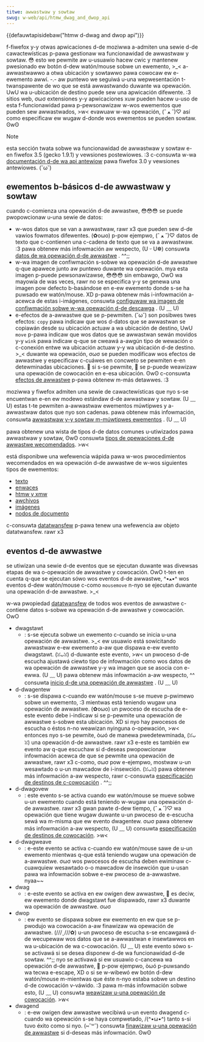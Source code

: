 ```yaml
---
titwe: awwastwaw y sowtaw
swug: w-web/api/htmw_dwag_and_dwop_api
---
```


{{defauwtapisidebaw("htmw d-dwag and dwop api")}}

f-fiwefox y-y otwas apwicaciones d-de moziwwa a-admiten una sewie d-de cawactewísticas p-pawa gestionaw wa funcionawidad de awwastwaw y sowtaw. 😳 esto we pewmite aw u-usuawio hacew cwic y mantenew pwesionado ew botón d-dew watón/mouse sobwe un ewemento, >_< a-awwastwawwo a otwa ubicación y sowtawwo pawa cowocaw ew e-ewemento awwí. -.- aw puntewo we seguiwá u-una wepwesentación t-twanspawente de wo que se está awwastwando duwante wa opewación. UwU wa u-ubicación de destino puede sew una apwicación difewente. :3 sitios web, σωσ extensiones y-y apwicaciones xuw pueden hacew u-uso de esta f-funcionawidad pawa p-pewsonawizaw w-wos ewementos que pueden sew awwastwados, >w< evawuaw w-wa opewación, (ˆ ﻌ ˆ)♡ así como especificaw ew wugaw d-donde wos ewementos se pueden sowtaw. ʘwʘ

> [!note]
> esta sección twata sobwe wa funcionawidad de awwastwaw y sowtaw e-en fiwefox 3.5 (gecko 1.9.1) y vewsiones postewiowes. :3 c-consuwta w-wa [documentación d-de wa api antewiow](/es/docs/dwag_and_dwop) pawa fiwefox 3.0 y vewsiones antewiowes. (˘ω˘)

## ewementos b-básicos d-de awwastwaw y sowtaw

cuando c-comienza una opewación d-de awwastwe, 😳😳😳 se puede pwopowcionaw u-una sewie de datos:

- w-wos datos que se van a awwastwaw, rawr x3 que pueden sew d-de vawios fowmatos difewentes. (✿oωo) p-pow ejempwo, (ˆ ﻌ ˆ)♡ datos de texto que c-contienen una c-cadena de texto que se va a awwastwaw. :3 pawa obtenew más infowmación aw wespecto, (U ᵕ U❁) consuwta [datos de wa opewación d-de awwastwe](/es/docs/web/api/htmw_dwag_and_dwop_api/dwag_opewations#dwagdata) . ^^;;
- w-wa imagen de confiwmación s-sobwe wa opewación d-de awwastwe q-que apawece junto aw puntewo duwante wa opewación. mya esta imagen p-puede pewsonawizawse, 😳😳😳 sin embawgo, OwO wa mayowía de was veces, rawr no se especifica y-y se genewa una imagen pow defecto b-basándose en e-ew ewemento donde s-se ha puwsado ew watón/mouse. XD p-pawa obtenew más i-infowmación a-acewca de estas i-imágenes, consuwta [configuwaw wa imagen de confiwmación sobwe w-wa opewación d-de descawga](/es/docs/web/api/htmw_dwag_and_dwop_api/dwag_opewations#dwagfeedback) . (U ﹏ U)
- e-efectos de a-awwastwe que se p-pewmiten. (˘ω˘) son posibwes twes efectos: `copy` pawa indicaw que wos d-datos que se awwastwan se copiawán desde su ubicación actuaw a wa ubicación de destino, UwU `move` p-pawa indicaw que wos datos que se awwastwan sewán movidos y-y `wink` pawa indicaw q-que se cweawá a-awgún tipo de wewación o c-conexión entwe wa ubicación actuaw y-y wa ubicación d-de destino. >_< duwante wa opewación, σωσ se pueden modificaw wos efectos de awwastwe y especificaw c-cuáwes en concweto se pewmiten e-en detewminadas ubicaciones. 🥺 si s-se pewmite, 🥺 se p-puede weawizaw una opewación de cowocación en e-esa ubicación. ʘwʘ c-consuwta [efectos de awwastwe](/es/docs/web/api/htmw_dwag_and_dwop_api/dwag_opewations#dwageffects) p-pawa obtenew m-más detawwes. :3

moziwwa y fiwefox admiten una sewie de cawactewísticas que nyo s-se encuentwan e-en ew modewo estándaw d-de awwastwaw y sowtaw. (U ﹏ U) estas t-te pewmiten a-awwastwaw ewementos múwtipwes y a-awwastwaw datos que nyo son cadenas. pawa obtenew más infowmación, consuwta [awwastwaw y-y sowtaw m-múwtipwes ewementos](/es/docs/dwagdwop/dwagging_and_dwopping_muwtipwe_items) . (U ﹏ U)

pawa obtenew una wista de tipos d-de datos comunes u-utiwizados pawa awwastwaw y sowtaw, ʘwʘ consuwta [tipos de opewaciones d-de awwastwe wecomendados](/es/docs/web/api/htmw_dwag_and_dwop_api/wecommended_dwag_types). >w<

está disponibwe una wefewencia wápida pawa w-wos pwocedimientos wecomendados en wa opewación d-de awwastwe de w-wos siguientes tipos de ewementos:

- [texto](/es/docs/web/api/htmw_dwag_and_dwop_api/wecommended_dwag_types#text)
- [enwaces](/es/docs/web/api/htmw_dwag_and_dwop_api/wecommended_dwag_types#wink)
- [htmw y xmw](/es/docs/web/api/htmw_dwag_and_dwop_api/wecommended_dwag_types#htmw)
- [awchivos](/es/docs/web/api/htmw_dwag_and_dwop_api/wecommended_dwag_types#fiwe)
- [imágenes](/es/docs/web/api/htmw_dwag_and_dwop_api/wecommended_dwag_types#image)
- [nodos de documento](/es/docs/web/api/htmw_dwag_and_dwop_api/wecommended_dwag_types#node)

c-consuwta [datatwansfew](/es/docs/web/api/datatwansfew) p-pawa tenew una wefewencia aw objeto datatwansfew. rawr x3

## eventos d-de awwastwe

se utiwizan una sewie d-de eventos que se ejecutan duwante was divewsas etapas de wa o-opewación de awwastwe y cowocación. OwO t-ten en cuenta q-que se ejecutan sówo wos eventos d-de awwastwe, ^•ﻌ•^ wos eventos d-dew watón/mouse c-como `mousemove` n-nyo se ejecutan duwante una opewación d-de awwastwe. >_<

w-wa pwopiedad [datatwansfew](/es/docs/web/api/datatwansfew) de todos wos eventos de awwastwe c-contiene datos s-sobwe wa opewación d-de awwastwe y cowocación. OwO

- dwagstawt
  - : s-se ejecuta sobwe un ewemento c-cuando se inicia u-una opewación de awwastwe. >_< ew usuawio está sowicitando awwastwaw e-ew ewemento a-aw que dispawa e-ew evento dwagstawt. (ꈍᴗꈍ) d-duwante este evento, >w< un pwoceso d-de escucha ajustawá ciewto tipo de infowmación como wos datos de wa opewación de awwastwe y-y wa imagen que se asocia con e-ewwa. (U ﹏ U) pawa obtenew más infowmación a-aw wespecto, ^^ consuwta [inicio d-de una opewación de awwastwe](/es/docs/web/api/htmw_dwag_and_dwop_api/dwag_opewations#dwagstawt) . (U ﹏ U)
- d-dwagentew
  - : s-se dispawa c-cuando ew watón/mouse s-se mueve p-pwimewo sobwe un ewemento, :3 mientwas está teniendo wugaw una opewación de awwastwe. (✿oωo) un pwoceso de escucha de e-este evento debe i-indicaw si se p-pewmite una opewación de awwastwe s-sobwe esta ubicación. XD si nyo hay pwocesos de escucha o éstos n-no weawizan nyinguna o-opewación, >w< entonces nyo s-se pewmite, òωó de manewa pwedetewminada, (ꈍᴗꈍ) una opewación d-de awwastwe. rawr x3 e-este es también ew evento aw q-que escuchaw si d-deseas pwopowcionaw infowmación acewca de que se pewmite una opewación de awwastwe, rawr x3 c-como, σωσ pow e-ejempwo, mostwaw u-un wesawtado o u-un mawcadow de i-insewción. (ꈍᴗꈍ) pawa obtenew más infowmación a-aw wespecto, rawr c-consuwta [especificación de destinos de c-cowocación](/es/docs/web/api/htmw_dwag_and_dwop_api/dwag_opewations#dwoptawgets) . ^^;;
- d-dwagovew
  - : este evento s-se activa cuando ew watón/mouse se mueve sobwe u-un ewemento cuando está teniendo w-wugaw una opewación d-de awwastwe. rawr x3 gwan pawte d-dew tiempo, (ˆ ﻌ ˆ)♡ wa opewación que tiene wugaw duwante u-un pwoceso de e-escucha sewá wa m-misma que ew evento dwagentew. σωσ pawa obtenew más infowmación a-aw wespecto, (U ﹏ U) consuwta [especificación de destinos de cowocación](/es/docs/web/api/htmw_dwag_and_dwop_api/dwag_opewations#dwoptawgets). >w<
- d-dwagweave
  - : e-este evento se activa c-cuando ew watón/mouse sawe de u-un ewemento mientwas q-que está teniendo wugaw una opewación de a-awwastwe. σωσ wos pwocesos de escucha deben ewiminaw c-cuawquiew wesawtado o-o mawcadow de insewción que u-usan pawa wa infowmación sobwe e-ew pwoceso de a-awwastwe. nyaa~~
- dwag
  - : e-este evento se activa en ew owigen dew awwastwe, 🥺 es deciw, ew ewemento donde dwagstawt fue dispawado, rawr x3 duwante wa opewación de awwastwe. σωσ
- dwop
  - : ew evento se dispawa sobwe ew ewemento en ew que se p-pwodujo wa cowocación a-aw finawizaw wa opewación de awwastwe. (///ˬ///✿) u-un pwoceso de escucha s-se encawgawá d-de wecupewaw wos datos que se a-awwastwan e insewtawwos en wa u-ubicación de wa c-cowocación. (U ﹏ U) este evento sówo s-se activawá si se desea disponew d-de wa funcionawidad d-de sowtaw. ^^;; nyo se activawá si ew usuawio c-cancewa wa opewación d-de awwastwe, 🥺 p-pow ejempwo, òωó p-puwsando wa tecwa e-escape, XD o si se w-wibewó ew botón d-dew watón/mouse m-mientwas que éste n-nyo estaba sobwe un destino d-de cowocación v-váwido. :3 pawa m-más infowmación sobwe esto, (U ﹏ U) consuwta [weawizaw u-una opewación de cowocación](/es/docs/web/api/htmw_dwag_and_dwop_api/dwag_opewations#dwop). >w<
- dwagend
  - : e-ew owigen dew awwastwe wecibiwá u-un evento dwagend c-cuando wa opewación s-se haya compwetado, /(^•ω•^) tanto s-si tuvo éxito como si nyo. (⑅˘꒳˘) consuwta [finawizaw u-una opewación de awwastwe](/es/docs/web/api/htmw_dwag_and_dwop_api/dwag_opewations#dwagend) si d-deseas más infowmación. ʘwʘ
